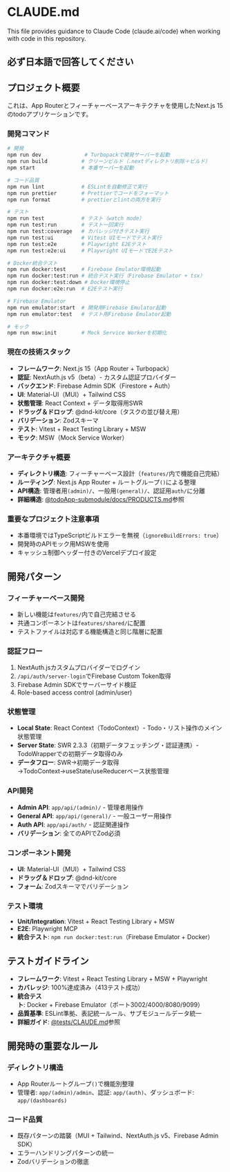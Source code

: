 # CLAUDE.md

This file provides guidance to Claude Code (claude.ai/code) when working with code in this repository.

## 必ず日本語で回答してください

## プロジェクト概要

これは、App Routerとフィーチャーベースアーキテクチャを使用したNext.js 15のtodoアプリケーションです。

### 開発コマンド

```bash
# 開発
npm run dev              # Turbopackで開発サーバーを起動
npm run build           # クリーンビルド（.nextディレクトリ削除＋ビルド）
npm start               # 本番サーバーを起動

# コード品質
npm run lint            # ESLintを自動修正で実行
npm run prettier        # Prettierでコードをフォーマット
npm run format          # prettierとlintの両方を実行

# テスト
npm run test            # テスト（watch mode）
npm run test:run        # テスト一回実行
npm run test:coverage   # カバレッジ付きテスト実行
npm run test:ui         # Vitest UIモードでテスト実行
npm run test:e2e        # Playwright E2Eテスト
npm run test:e2e:ui     # Playwright UIモードでE2Eテスト

# Docker統合テスト
npm run docker:test     # Firebase Emulator環境起動
npm run docker:test:run # 統合テスト実行（Firebase Emulator + tsx）
npm run docker:test:down # Docker環境停止
npm run docker:e2e:run  # E2Eテスト実行

# Firebase Emulator
npm run emulator:start  # 開発用Firebase Emulator起動
npm run emulator:test   # テスト用Firebase Emulator起動

# モック
npm run msw:init        # Mock Service Workerを初期化
```

### 現在の技術スタック

- **フレームワーク**: Next.js 15（App Router + Turbopack）
- **認証**: NextAuth.js v5（beta）- カスタム認証プロバイダー
- **バックエンド**: Firebase Admin SDK（Firestore + Auth）
- **UI**: Material-UI（MUI）+ Tailwind CSS
- **状態管理**: React Context + データ取得用SWR
- **ドラッグ＆ドロップ**: @dnd-kit/core（タスクの並び替え用）
- **バリデーション**: Zodスキーマ
- **テスト**: Vitest + React Testing Library + MSW
- **モック**: MSW（Mock Service Worker）

### アーキテクチャ概要

- **ディレクトリ構造**: フィーチャーベース設計（`features/`内で機能自己完結）
- **ルーティング**: Next.js App Router + ルートグループ`()`による整理
- **API構造**: 管理者用`(admin)/`、一般用`(general)/`、認証用`auth/`に分離
- **詳細構造**: [@todoApp-submodule/docs/PRODUCTS.md](todoApp-submodule/docs/PRODUCTS.md#プロジェクト構造)参照

### 重要なプロジェクト注意事項

- 本番環境ではTypeScriptビルドエラーを無視（`ignoreBuildErrors: true`）
- 開発時のAPIモック用MSWを使用
- キャッシュ制御ヘッダー付きのVercelデプロイ設定

## 開発パターン

### フィーチャーベース開発

- 新しい機能は`features/`内で自己完結させる
- 共通コンポーネントは`features/shared/`に配置
- テストファイルは対応する機能構造と同じ階層に配置

### 認証フロー

1. NextAuth.jsカスタムプロバイダーでログイン
2. `/api/auth/server-login`でFirebase Custom Token取得
3. Firebase Admin SDKでサーバーサイド検証
4. Role-based access control (admin/user)

### 状態管理

- **Local State**: React Context（TodoContext）- Todo・リスト操作のメイン状態管理
- **Server State**: SWR 2.3.3（初期データフェッチング・認証連携）- TodoWrapperでの初期データ取得のみ
- **データフロー**: SWR→初期データ取得→TodoContext→useState/useReducerベース状態管理

### API開発

- **Admin API**: `app/api/(admin)/` - 管理者用操作
- **General API**: `app/api/(general)/` - 一般ユーザー用操作
- **Auth API**: `app/api/auth/` - 認証関連操作
- **バリデーション**: 全てのAPIでZod必須

### コンポーネント開発

- **UI**: Material-UI（MUI）+ Tailwind CSS
- **ドラッグ＆ドロップ**: @dnd-kit/core
- **フォーム**: Zodスキーマでバリデーション

### テスト環境

- **Unit/Integration**: Vitest + React Testing Library + MSW
- **E2E**: Playwright MCP
- **統合テスト**: `npm run docker:test:run`（Firebase Emulator + Docker）

## テストガイドライン

- **フレームワーク**: Vitest + React Testing Library + MSW + Playwright
- **カバレッジ**: 100%達成済み（413テスト成功）
- **統合テスト**: Docker + Firebase Emulator（ポート3002/4000/8080/9099）
- **品質基準**: ESLint準拠、表記統一ルール、サブモジュールデータ統一
- **詳細ガイド**: [@tests/CLAUDE.md](tests/CLAUDE.md)参照

## 開発時の重要なルール

### ディレクトリ構造

- App Routerルートグループ`()`で機能別整理
- 管理者: `app/(admin)/admin`、認証: `app/(auth)`、ダッシュボード: `app/(dashboards)`

### コード品質

- 既存パターンの踏襲（MUI + Tailwind、NextAuth.js v5、Firebase Admin SDK）
- エラーハンドリングパターンの統一
- Zodバリデーションの徹底
